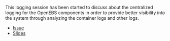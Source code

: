 This logging session has been started to discuss about the centralized logging
for the OpenEBS components in order to provide better visibility into the system
through analyzing the container logs and other logs.

- [Issue](https://github.com/openebs/openebs/issues/173)
- [Slides](https://docs.google.com/presentation/d/1y8eUa5QwzH9YJpzwS5N4ftIAScYNyUglXjVgTf5tMOA/edit#slide=id.g3483742d0a_0_29)
